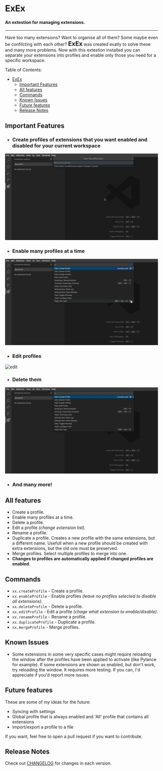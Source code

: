 # ExEx
<span><h4>An extestion for managing extensions.</h4></span>
<hr>

Have too many extensions? Want to organise all of them? Some maybe even be confilcting with each other? <span style="font-size: 15pt; font-weight: bold;">ExEx</span> was created exatly to solve these and many more problems. Now with this extestion installed you can separate your extensions into profiles and enable only those you need for a specific workspace.

Table of Contents:
- [ExEx](#exex)
  - [Important Features](#important-features)
  - [All features](#all-features)
  - [Commands](#commands)
  - [Known Issues](#known-issues)
  - [Future features](#future-features)
  - [Release Notes](#release-notes)

## Important Features
- ### Create profiles of extensions that you want enabled and disabled for your current workspace
![create](https://github.com/da-the-dev/ExEx/blob/master/assets/demo/create.gif?raw=true)
- ### Enable many profiles at a time
![enable-many](https://github.com/da-the-dev/ExEx/blob/master/assets/demo/enable%20many.gif?raw=true)
- ### Edit profiles
![edit](https://github.com/da-the-dev/ExEx/blob/master/assets/demo/edit.gif?raw=true)
- ### Delete them
![delete](https://github.com/da-the-dev/ExEx/blob/master/assets/demo/delete.gif?raw=true)
- ### And many more!
  
## All features
- Create a profile.
- Enable many profiles at a time.
- Delete a profile.
- Edit a profile *(change extension list)*.
- Rename a profile.
- Duplicate a profile. Creates a new profile with the same extensions, but a different name. Usefull when a new profile should be created with extra extensions, but the old one must be preserved.
- Merge profiles. Select multiple profiles to merge into one.
- **Changes to profiles are automatically applied if changed profiles are enabled**.

## Commands
- `xx.createProfile` - Create a profile.
- `xx.enableProfile` - Enable profiles *(leave no profiles selected to disable all extensions)*.
- `xx.deleteProfile` - Delete a profile.
- `xx.editProfile` - Edit a profile *(chage what extension to enable/disable)*.
- `xx.renameProfile` - Rename a profile.
- `xx.duplicateProfile` - Duplicate a profile.
- `xx.mergeProfile` - Merge profiles.

## Known Issues
- Some extensions in some very specific cases might require reloading the window after the profiles have been applied to activate (like Pylance for example). If some extensions are shown as enabled, but don't work, try reloading the window. It requires more testing. If you can, I'd appreciate if you'd report more issues.

## Future features
These are some of my ideas for the future:
- Syncing with settings
- Global profile that is always enabled and 'All' profile that contains all extensions
- Import/export a profile to a file
  
If you want, feel free to open a pull request if you want to contribute.

## Release Notes
Check out [CHANGELOG](CHANGELOG.md) for changes in each version.

 

